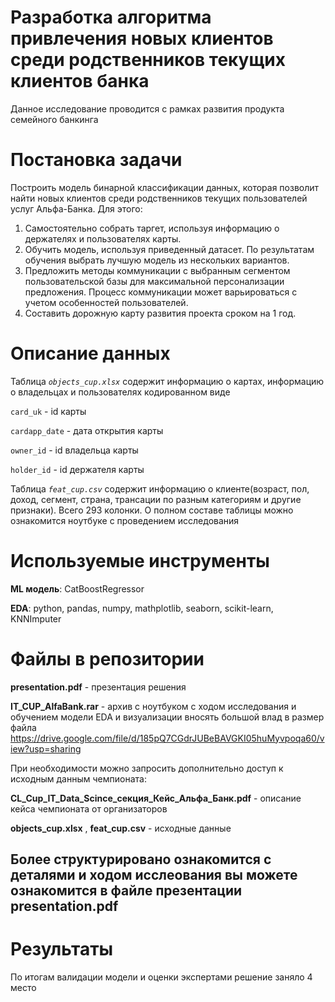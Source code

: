 # Разработка алгоритма привлечения новых клиентов среди родственников текущих клиентов банка

Данное исследование проводится с рамках развития продукта семейного банкинга

# Постановка задачи

Построить модель бинарной классификации данных, которая позволит
найти новых клиентов среди родственников текущих пользователей услуг
Альфа-Банка.
Для этого:
1. Самостоятельно собрать таргет, используя информацию о держателях
и пользователях карты.
2. Обучить модель, используя приведенный датасет. По результатам обучения выбрать лучшую модель из нескольких вариантов.
3. Предложить методы коммуникации с выбранным сегментом пользовательской базы для максимальной персонализации предложения.
Процесс коммуникации может варьироваться с учетом особенностей
пользователей.
4. Составить дорожную карту развития проекта сроком на 1 год.

# Описание данных

Таблица *`objects_cup.xlsx`* содержит информацию о картах, информацию о владельцах и пользователях кодированном виде

`card_uk` - id карты

`cardapp_date` - дата открытия карты

`owner_id` - id владельца карты

`holder_id` - id держателя карты

Таблица *`feat_cup.csv`* содержит информацию о клиенте(возраст, пол, доход, сегмент, страна, трансации по разным категориям и другие признаки). Всего 293 колонки. О полном составе таблицы можно ознакомится ноутбуке с проведением исследования


# Используемые инструменты

__ML модель__: CatBoostRegressor

__EDA__: python, pandas, numpy, mathplotlib, seaborn, scikit-learn, KNNImputer


# Файлы в репозитории

__presentation.pdf__ - презентация решения

__IT_CUP_AlfaBank.rar__ - архив с ноутбуком с ходом исследования и обучением модели
EDA и визуализации вносять большой влад в размер файла
https://drive.google.com/file/d/185pQ7CGdrJUBeBAVGKI05huMyvpoqa60/view?usp=sharing

При необходимости можно запросить дополнительно доступ к исходным данным чемпионата:

__CL_Cup_IT_Data_Scince_секция_Кейс_Альфа_Банк.pdf__ - описание кейса чемпионата от организаторов

__objects_cup.xlsx__ , __feat_cup.csv__ - исходные данные



## Более структурировано ознакомится с деталями и ходом исслеования вы можете ознакомится в файле презентации __presentation.pdf__

# Результаты

По итогам валидации модели и оценки экспертами решение заняло 4 место 


